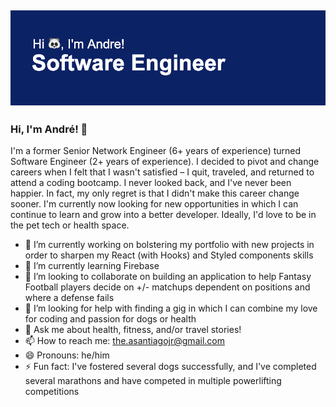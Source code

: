 ## [![runandrerun header](./header.png)](https://runandrerun.github.io/)
### Hi, I'm André! 👋

I'm a former Senior Network Engineer (6+ years of experience) turned Software Engineer (2+ years of experience). I decided to pivot and change careers when I felt that I wasn't satisfied – I quit, traveled, and returned to attend a coding bootcamp. I never looked back, and I've never been happier. In fact, my only regret is that I didn't make this career change sooner. I'm currently now looking for new opportunities in which I can continue to learn and grow into a better developer. Ideally, I'd love to be in the pet tech or health space.

- 🔭 I’m currently working on bolstering my portfolio with new projects in order to sharpen my React (with Hooks) and Styled components skills
- 🌱 I’m currently learning Firebase
- 👯 I’m looking to collaborate on building an application to help Fantasy Football players decide on +/- matchups dependent on positions and where a defense fails
- 🤔 I’m looking for help with finding a gig in which I can combine my love for coding and passion for dogs or health
- 💬 Ask me about health, fitness, and/or travel stories!
- 📫 How to reach me: the.asantiagojr@gmail.com
- 😄 Pronouns: he/him
- ⚡ Fun fact: I've fostered several dogs successfully, and I've completed several marathons and have competed in multiple powerlifting competitions

